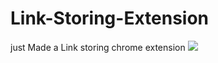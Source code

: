 # Link-Storing-Extension
just Made a Link storing chrome extension
<img src="https://media.tenor.com/r46fMMD7nTMAAAAC/chrome-google.gif">
